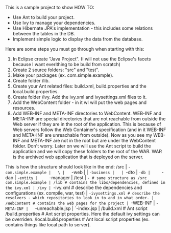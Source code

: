 This is a sample project to show HOW TO:
* Use Ant to build your project.
* Use Ivy to manage your dependencies.
* Use Hibernate JPA's implementation - this includes some relations between the tables in the DB.
* Implement simple logic to display the data from the database.

Here are some steps you must go through when starting with this:
1. In Eclipse create "Java Project". (I will not use the Eclipse's facets because I want everithing to be build from scratch)
2. Create 2 source folders: "src" and "test".
3. Make your packages (ex. com.simple.example). 
4. Create folder /lib.
5. Create your Ant related files: build.xml, build.properties and the local.build.properties.
6. Create folder /ivy. Add the ivy.xml and ivysettings.xml files to it.
7. Add the WebContent folder - in it wI will put the web pages and resources.
8. Add WEB-INF and META-INF directories to WebContent. WEB-INF and META-INF are special directories that are not reachable from outside the Web server if they are in the root of the application. This is because of Web servers follow the Web Container's specification (and in it WEB-INF and META-INF are unreachable from outside). Now as you see my WEB-INF and META-INF are not in the root but are under the WebContent folder. Don't worry. Later on we will use the Ant script to build the application and we will copy these folders to the root of the WAR. WAR is the archived web application that is deployed on the server.

This is how the structure should look like in the end:
    /src
    | `-com.simple.example
    |   \
    |	`-web
    |	| `-business
    |	| `-dto
    |	`-db
    |	  `-dao
    |	  `-entity
    |	  `-manager
    |
    /test
    | `- # same structure as /src com.simple.example
    |
    /lib # contains the libs/dependencies, defined in the ivy.xml
    |
    /ivy
    | `-ivy.xml # describe the dependencies and configurations (ex. compile, war, test)
    | `-ivysettings.xml # describe the resolvers - which repositories to look in to and in what order.
    |
    /WebContent # contains the web pages for the project
    | `-WEB-INF
    | `-META-INF
    |   `-unreachable.jsp
    | `-index.jsp
    |
    /build.xml # Ant script
    /build.properties # Ant script properties. Here the default ivy settings can be overriden.
    /local.build.properties # Ant local script properties (ex. contains things like local path to server).